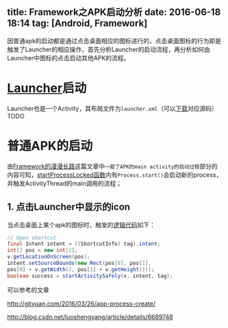 title:  Framework之APK启动分析
date: 2016-06-18 18:14
tag: [Android, Framework]
---

因普通apk的启动都是通过点击桌面相应的图标进行的，点击桌面图标的行为即是触发了Launcher的相应操作，首先分析Launcher的启动流程，再分析如何由Launcher中图标的点击启动其他APK的流程。

# [Launcher][1]启动
Launcher也是一个Activity，其布局文件为`launcher.xml`（可以[下载][3]对应源码）
TODO

# 普通APK的启动
由[Framework的漫漫长路](http://wangzs.github.io/2016/06/01/Framework的漫漫长路)这篇文章中`一窥了APK的main activity的启动过程`部分的内容可知，[startProcessLocked函数][2]内有`Process.start()`会启动新的process，并触发ActivityThread的main调用的流程；
## 1. 点击Launcher中显示的icon
当点击桌面上某个apk的图标时，触发的[逻辑代码][4]如下：
```java
// Open shortcut
final Intent intent = ((ShortcutInfo) tag).intent;
int[] pos = new int[2];
v.getLocationOnScreen(pos);
intent.setSourceBounds(new Rect(pos[0], pos[1],
pos[0] + v.getWidth(), pos[1] + v.getHeight()));
boolean success = startActivitySafely(v, intent, tag);
```




可以参考的文章

http://gityuan.com/2016/03/26/app-process-create/

http://blog.csdn.net/luoshengyang/article/details/6689748










[1]: http://androidxref.com/6.0.1_r10/xref/packages/apps/Launcher3/src/com/android/launcher3/Launcher.java#Launcher
[2]: http://androidxref.com/6.0.1_r10/xref/frameworks/base/services/core/java/com/android/server/am/ActivityManagerService.java#3247
[3]: https://android.googlesource.com/platform/packages/apps/Launcher3/
[4]: http://androidxref.com/6.0.1_r10/xref/packages/apps/Launcher3/src/com/android/launcher3/Launcher.java#onClick
